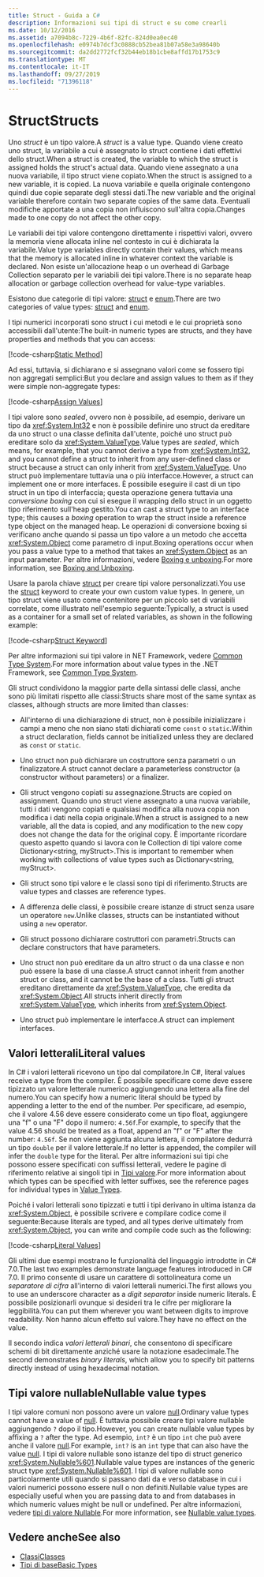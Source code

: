 ```yaml
---
title: Struct - Guida a C#
description: Informazioni sui tipi di struct e su come crearli
ms.date: 10/12/2016
ms.assetid: a7094b8c-7229-4b6f-82fc-824d0ea0ec40
ms.openlocfilehash: e0974b7dcf3c0888cb52bea81b07a58e3a98640b
ms.sourcegitcommit: da2dd2772fcf32b44eb18b1cbe8affd17b1753c9
ms.translationtype: MT
ms.contentlocale: it-IT
ms.lasthandoff: 09/27/2019
ms.locfileid: "71396118"
---
```

# <a name="structs"></a><span data-ttu-id="cf84b-103">Struct</span><span class="sxs-lookup"><span data-stu-id="cf84b-103">Structs</span></span>

<span data-ttu-id="cf84b-104">Uno *struct* è un tipo valore.</span><span class="sxs-lookup"><span data-stu-id="cf84b-104">A *struct* is a value type.</span></span> <span data-ttu-id="cf84b-105">Quando viene creato uno struct, la variabile a cui è assegnato lo struct contiene i dati effettivi dello struct.</span><span class="sxs-lookup"><span data-stu-id="cf84b-105">When a struct is created, the variable to which the struct is assigned holds the struct's actual data.</span></span> <span data-ttu-id="cf84b-106">Quando viene assegnato a una nuova variabile, il tipo struct viene copiato.</span><span class="sxs-lookup"><span data-stu-id="cf84b-106">When the struct is assigned to a new variable, it is copied.</span></span> <span data-ttu-id="cf84b-107">La nuova variabile e quella originale contengono quindi due copie separate degli stessi dati.</span><span class="sxs-lookup"><span data-stu-id="cf84b-107">The new variable and the original variable therefore contain two separate copies of the same data.</span></span> <span data-ttu-id="cf84b-108">Eventuali modifiche apportate a una copia non influiscono sull'altra copia.</span><span class="sxs-lookup"><span data-stu-id="cf84b-108">Changes made to one copy do not affect the other copy.</span></span>

<span data-ttu-id="cf84b-109">Le variabili dei tipi valore contengono direttamente i rispettivi valori, ovvero la memoria viene allocata inline nel contesto in cui è dichiarata la variabile.</span><span class="sxs-lookup"><span data-stu-id="cf84b-109">Value type variables directly contain their values, which means that the memory is allocated inline in whatever context the variable is declared.</span></span> <span data-ttu-id="cf84b-110">Non esiste un'allocazione heap o un overhead di Garbage Collection separato per le variabili dei tipi valore.</span><span class="sxs-lookup"><span data-stu-id="cf84b-110">There is no separate heap allocation or garbage collection overhead for value-type variables.</span></span>  
  
<span data-ttu-id="cf84b-111">Esistono due categorie di tipi valore: [struct](./language-reference/keywords/struct.md) e [enum](./language-reference/keywords/enum.md).</span><span class="sxs-lookup"><span data-stu-id="cf84b-111">There are two categories of value types: [struct](./language-reference/keywords/struct.md) and [enum](./language-reference/keywords/enum.md).</span></span>  
  
<span data-ttu-id="cf84b-112">I tipi numerici incorporati sono struct i cui metodi e le cui proprietà sono accessibili dall'utente:</span><span class="sxs-lookup"><span data-stu-id="cf84b-112">The built-in numeric types are structs, and they have properties and methods that you can access:</span></span>  
  
[!code-csharp[Static Method](../../samples/snippets/csharp/concepts/structs/static-method.cs)]
  
<span data-ttu-id="cf84b-113">Ad essi, tuttavia, si dichiarano e si assegnano valori come se fossero tipi non aggregati semplici:</span><span class="sxs-lookup"><span data-stu-id="cf84b-113">But you declare and assign values to them as if they were simple non-aggregate types:</span></span>  
  
[!code-csharp[Assign Values](../../samples/snippets/csharp/concepts/structs/assign-value.cs)] 
  
<span data-ttu-id="cf84b-114">I tipi valore sono *sealed*, ovvero non è possibile, ad esempio, derivare un tipo da <xref:System.Int32> e non è possibile definire uno struct da ereditare da uno struct o una classe definita dall'utente, poiché uno struct può ereditare solo da <xref:System.ValueType>.</span><span class="sxs-lookup"><span data-stu-id="cf84b-114">Value types are *sealed*, which means, for example, that you cannot derive a type from <xref:System.Int32>, and you cannot define a struct to inherit from any user-defined class or struct because a struct can only inherit from <xref:System.ValueType>.</span></span> <span data-ttu-id="cf84b-115">Uno struct può implementare tuttavia una o più interfacce.</span><span class="sxs-lookup"><span data-stu-id="cf84b-115">However, a struct can implement one or more interfaces.</span></span> <span data-ttu-id="cf84b-116">È possibile eseguire il cast di un tipo struct in un tipo di interfaccia; questa operazione genera tuttavia una *conversione boxing*  con cui si esegue il wrapping dello struct in un oggetto tipo riferimento sull'heap gestito.</span><span class="sxs-lookup"><span data-stu-id="cf84b-116">You can cast a struct type to an interface type; this causes a *boxing* operation to wrap the struct inside a reference type object on the managed heap.</span></span> <span data-ttu-id="cf84b-117">Le operazioni di conversione boxing si verificano anche quando si passa un tipo valore a un metodo che accetta <xref:System.Object> come parametro di input.</span><span class="sxs-lookup"><span data-stu-id="cf84b-117">Boxing operations occur when you pass a value type to a method that takes an <xref:System.Object> as an input parameter.</span></span> <span data-ttu-id="cf84b-118">Per altre informazioni, vedere [Boxing e unboxing](./programming-guide/types/boxing-and-unboxing.md ).</span><span class="sxs-lookup"><span data-stu-id="cf84b-118">For more information, see [Boxing and Unboxing](./programming-guide/types/boxing-and-unboxing.md ).</span></span>  
  
<span data-ttu-id="cf84b-119">Usare la parola chiave [struct](./language-reference/keywords/struct.md) per creare tipi valore personalizzati.</span><span class="sxs-lookup"><span data-stu-id="cf84b-119">You use the [struct](./language-reference/keywords/struct.md) keyword to create your own custom value types.</span></span> <span data-ttu-id="cf84b-120">In genere, un tipo struct viene usato come contenitore per un piccolo set di variabili correlate, come illustrato nell'esempio seguente:</span><span class="sxs-lookup"><span data-stu-id="cf84b-120">Typically, a struct is used as a container for a small set of related variables, as shown in the following example:</span></span>  
  
[!code-csharp[Struct Keyword](../../samples/snippets/csharp/concepts/structs/struct-keyword.cs)]  
  
<span data-ttu-id="cf84b-121">Per altre informazioni sui tipi valore in NET Framework, vedere [Common Type System](../standard/common-type-system.md).</span><span class="sxs-lookup"><span data-stu-id="cf84b-121">For more information about value types in the .NET Framework, see [Common Type System](../standard/common-type-system.md).</span></span>  
    
<span data-ttu-id="cf84b-122">Gli struct condividono la maggior parte della sintassi delle classi, anche sono più limitati rispetto alle classi:</span><span class="sxs-lookup"><span data-stu-id="cf84b-122">Structs share most of the same syntax as classes, although structs are more limited than classes:</span></span>  
  
- <span data-ttu-id="cf84b-123">All'interno di una dichiarazione di struct, non è possibile inizializzare i campi a meno che non siano stati dichiarati come `const` o `static`.</span><span class="sxs-lookup"><span data-stu-id="cf84b-123">Within a struct declaration, fields cannot be initialized unless they are declared as `const` or `static`.</span></span>  
  
- <span data-ttu-id="cf84b-124">Uno struct non può dichiarare un costruttore senza parametri o un finalizzatore.</span><span class="sxs-lookup"><span data-stu-id="cf84b-124">A struct cannot declare a parameterless constructor (a constructor without parameters) or a finalizer.</span></span>  
  
- <span data-ttu-id="cf84b-125">Gli struct vengono copiati su assegnazione.</span><span class="sxs-lookup"><span data-stu-id="cf84b-125">Structs are copied on assignment.</span></span> <span data-ttu-id="cf84b-126">Quando uno struct viene assegnato a una nuova variabile, tutti i dati vengono copiati e qualsiasi modifica alla nuova copia non modifica i dati nella copia originale.</span><span class="sxs-lookup"><span data-stu-id="cf84b-126">When a struct is assigned to a new variable, all the data is copied, and any modification to the new copy does not change the data for the original copy.</span></span> <span data-ttu-id="cf84b-127">È importante ricordare questo aspetto quando si lavora con le Collection di tipi valore come Dictionary<string, myStruct>.</span><span class="sxs-lookup"><span data-stu-id="cf84b-127">This is important to remember when working with collections of value types such as Dictionary<string, myStruct>.</span></span>  
  
- <span data-ttu-id="cf84b-128">Gli struct sono tipi valore e le classi sono tipi di riferimento.</span><span class="sxs-lookup"><span data-stu-id="cf84b-128">Structs are value types and classes are reference types.</span></span>  
  
- <span data-ttu-id="cf84b-129">A differenza delle classi, è possibile creare istanze di struct senza usare un operatore `new`.</span><span class="sxs-lookup"><span data-stu-id="cf84b-129">Unlike classes, structs can be instantiated without using a `new` operator.</span></span>  
  
- <span data-ttu-id="cf84b-130">Gli struct possono dichiarare costruttori con parametri.</span><span class="sxs-lookup"><span data-stu-id="cf84b-130">Structs can declare constructors that have parameters.</span></span>  
  
- <span data-ttu-id="cf84b-131">Uno struct non può ereditare da un altro struct o da una classe e non può essere la base di una classe.</span><span class="sxs-lookup"><span data-stu-id="cf84b-131">A struct cannot inherit from another struct or class, and it cannot be the base of a class.</span></span> <span data-ttu-id="cf84b-132">Tutti gli struct ereditano direttamente da <xref:System.ValueType>, che eredita da <xref:System.Object>.</span><span class="sxs-lookup"><span data-stu-id="cf84b-132">All structs inherit directly from <xref:System.ValueType>, which inherits from <xref:System.Object>.</span></span>  
  
- <span data-ttu-id="cf84b-133">Uno struct può implementare le interfacce.</span><span class="sxs-lookup"><span data-stu-id="cf84b-133">A struct can implement interfaces.</span></span>

## <a name="literal-values"></a><span data-ttu-id="cf84b-134">Valori letterali</span><span class="sxs-lookup"><span data-stu-id="cf84b-134">Literal values</span></span>

<span data-ttu-id="cf84b-135">In C# i valori letterali ricevono un tipo dal compilatore.</span><span class="sxs-lookup"><span data-stu-id="cf84b-135">In C#, literal values receive a type from the compiler.</span></span> <span data-ttu-id="cf84b-136">È possibile specificare come deve essere tipizzato un valore letterale numerico aggiungendo una lettera alla fine del numero.</span><span class="sxs-lookup"><span data-stu-id="cf84b-136">You can specify how a numeric literal should be typed by appending a letter to the end of the number.</span></span> <span data-ttu-id="cf84b-137">Per specificare, ad esempio, che il valore 4.56 deve essere considerato come un tipo float, aggiungere una "f" o una "F" dopo il numero: `4.56f`.</span><span class="sxs-lookup"><span data-stu-id="cf84b-137">For example, to specify that the value 4.56 should be treated as a float, append an "f" or "F" after the number: `4.56f`.</span></span> <span data-ttu-id="cf84b-138">Se non viene aggiunta alcuna lettera, il compilatore dedurrà un tipo `double` per il valore letterale.</span><span class="sxs-lookup"><span data-stu-id="cf84b-138">If no letter is appended, the compiler will infer the `double` type for the literal.</span></span> <span data-ttu-id="cf84b-139">Per altre informazioni sui tipi che possono essere specificati con suffissi letterali, vedere le pagine di riferimento relative ai singoli tipi in [Tipi valore](./language-reference/keywords/value-types.md).</span><span class="sxs-lookup"><span data-stu-id="cf84b-139">For more information about which types can be specified with letter suffixes, see the reference pages for individual types in [Value Types](./language-reference/keywords/value-types.md).</span></span>  
  
<span data-ttu-id="cf84b-140">Poiché i valori letterali sono tipizzati e tutti i tipi derivano in ultima istanza da <xref:System.Object>, è possibile scrivere e compilare codice come il seguente:</span><span class="sxs-lookup"><span data-stu-id="cf84b-140">Because literals are typed, and all types derive ultimately from <xref:System.Object>, you can write and compile code such as the following:</span></span>  
  
[!code-csharp[Literal Values](../../samples/snippets/csharp/concepts/structs/literals.cs)]

<span data-ttu-id="cf84b-141">Gli ultimi due esempi mostrano le funzionalità del linguaggio introdotte in C# 7.0.</span><span class="sxs-lookup"><span data-stu-id="cf84b-141">The last two examples demonstrate language features introduced in C# 7.0.</span></span> <span data-ttu-id="cf84b-142">Il primo consente di usare un carattere di sottolineatura come un *separatore di cifra* all'interno di valori letterali numerici.</span><span class="sxs-lookup"><span data-stu-id="cf84b-142">The first allows you to use an underscore character as a *digit separator* inside numeric literals.</span></span> <span data-ttu-id="cf84b-143">È possibile posizionarli ovunque si desideri tra le cifre per migliorare la leggibilità.</span><span class="sxs-lookup"><span data-stu-id="cf84b-143">You can put them wherever you want between digits to improve readability.</span></span> <span data-ttu-id="cf84b-144">Non hanno alcun effetto sul valore.</span><span class="sxs-lookup"><span data-stu-id="cf84b-144">They have no effect on the value.</span></span>

<span data-ttu-id="cf84b-145">Il secondo indica *valori letterali binari*, che consentono di specificare schemi di bit direttamente anziché usare la notazione esadecimale.</span><span class="sxs-lookup"><span data-stu-id="cf84b-145">The second demonstrates *binary literals*, which allow you to specify bit patterns directly instead of using hexadecimal notation.</span></span>

## <a name="nullable-value-types"></a><span data-ttu-id="cf84b-146">Tipi valore nullable</span><span class="sxs-lookup"><span data-stu-id="cf84b-146">Nullable value types</span></span>

<span data-ttu-id="cf84b-147">I tipi valore comuni non possono avere un valore [null](language-reference/keywords/null.md).</span><span class="sxs-lookup"><span data-stu-id="cf84b-147">Ordinary value types cannot have a value of [null](language-reference/keywords/null.md).</span></span> <span data-ttu-id="cf84b-148">È tuttavia possibile creare tipi valore nullable aggiungendo `?` dopo il tipo.</span><span class="sxs-lookup"><span data-stu-id="cf84b-148">However, you can create nullable value types by affixing a `?` after the type.</span></span> <span data-ttu-id="cf84b-149">Ad esempio, `int?` è un tipo `int` che può avere anche il valore [null](./language-reference/keywords/null.md).</span><span class="sxs-lookup"><span data-stu-id="cf84b-149">For example, `int?` is an `int` type that can also have the value [null](./language-reference/keywords/null.md).</span></span> <span data-ttu-id="cf84b-150">I tipi di valore nullable sono istanze del tipo di struct generico <xref:System.Nullable%601>.</span><span class="sxs-lookup"><span data-stu-id="cf84b-150">Nullable value types are instances of the generic struct type <xref:System.Nullable%601>.</span></span> <span data-ttu-id="cf84b-151">I tipi di valore nullable sono particolarmente utili quando si passano dati da e verso database in cui i valori numerici possono essere null o non definiti.</span><span class="sxs-lookup"><span data-stu-id="cf84b-151">Nullable value types are especially useful when you are passing data to and from databases in which numeric values might be null or undefined.</span></span> <span data-ttu-id="cf84b-152">Per altre informazioni, vedere [tipi di valore Nullable](programming-guide/nullable-types/index.md).</span><span class="sxs-lookup"><span data-stu-id="cf84b-152">For more information, see [Nullable value types](programming-guide/nullable-types/index.md).</span></span>

## <a name="see-also"></a><span data-ttu-id="cf84b-153">Vedere anche</span><span class="sxs-lookup"><span data-stu-id="cf84b-153">See also</span></span>

- [<span data-ttu-id="cf84b-154">Classi</span><span class="sxs-lookup"><span data-stu-id="cf84b-154">Classes</span></span>](classes.md)
- [<span data-ttu-id="cf84b-155">Tipi di base</span><span class="sxs-lookup"><span data-stu-id="cf84b-155">Basic Types</span></span>](basic-types.md)
